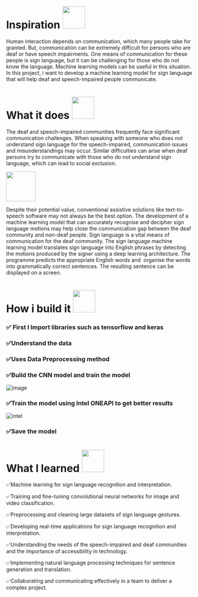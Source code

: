 # Inspiration  <img src="https://user-images.githubusercontent.com/72274851/219947466-3dd124b6-ce28-493b-b4bd-157fa25fd093.png" width="60" height="60"> 

Human interaction depends on communication, which many people take for granted. But, communication can be extremely difficult for persons 
who are deaf or have speech impairments. One means of communication for these people is sign language, but it can be challenging for those who do not know the language.
Machine learning models can be useful in this situation. In this project, i want to develop a machine learning model for sign language that will help deaf 
and speech-impaired people communicate.

# What it does  <img src="https://user-images.githubusercontent.com/72274851/219947609-79458425-e1cc-40e5-b9e2-d1da95063c83.png" width="60" height="60"> 

The deaf and speech-impaired communities frequently face significant communication challenges. When speaking with someone who does not understand sign language 
for the speech-impaired, communication issues and misunderstandings may occur. Similar difficulties can arise when deaf persons try to communicate with those who 
do not understand sign language, which can lead to social exclusion.

<img src="https://user-images.githubusercontent.com/72274851/219947785-4d533b25-d65e-4714-86aa-cb2398303b4d.png" width="80" height="80">


Despite their potential value, conventional assistive solutions like text-to-speech software may not always be the best option. 
The development of a machine learning model that can accurately recognise and decipher sign language motions may help close the communication gap between the 
deaf community and non-deaf people. Sign language is a vital means of communication for the deaf community.
The sign language machine learning model translates sign language into English phrases by detecting the motions produced by the signer using a deep learning architecture. 
The programme predicts the appropriate English words and  organise the words into grammatically correct sentences. The resulting sentence can be displayed on a screen.

# How i build it <img src="https://user-images.githubusercontent.com/72274851/219952322-6117b20b-6c6f-4a86-bbca-6d7e13fb66ee.png" width="60" height="60"> 

### ✅ First I Import libraries such as tensorflow and keras

### ✅Understand the data

### ✅Uses Data Preprocessing method

### ✅Build the CNN model and train the model

![image](https://user-images.githubusercontent.com/72274851/219952541-8274e1e0-0690-4f71-b66d-0c9690b47fd2.png)

### ✅Train the model using Intel ONEAPI to get better results 
![intel](https://user-images.githubusercontent.com/72274851/218504609-585bcebe-5101-4477-bdd2-3a1ba13a64a8.png)

### ✅Save the model


# What I learned  <img src="https://user-images.githubusercontent.com/72274851/219952660-bd728012-c410-45b4-af4e-9e8c54280cf4.png" width="60" height="60">

✅Machine learning for sign language recognition and interpretation.

✅Training and fine-tuning convolutional neural networks for image and video classification.

✅Preprocessing and cleaning large datasets of sign language gestures.

✅Developing real-time applications for sign language recognition and interpretation.

✅Understanding the needs of the speech-impaired and deaf communities and the importance of accessibility in technology.

✅Implementing natural language processing techniques for sentence generation and translation.

✅Collaborating and communicating effectively in a team to deliver a complex project.
